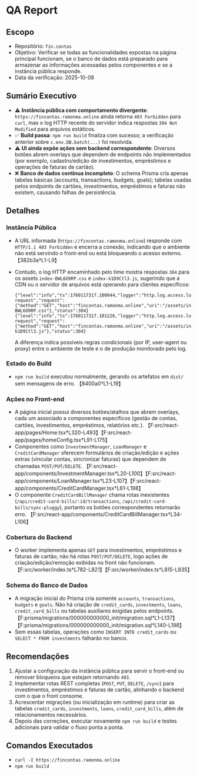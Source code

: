 # QA Report

## Escopo
- Repositório: `fin.contas`
- Objetivo: Verificar se todas as funcionalidades expostas na página principal funcionam, se o banco de dados está preparado para armazenar as informações acessadas pelos componentes e se a instância pública responde.
- Data da verificação: 2025-10-08

## Sumário Executivo
- ⚠️ **Instância pública com comportamento divergente**: `https://fincontas.ramonma.online` ainda retorna `403 Forbidden` para `curl`, mas o log HTTP recente do servidor indica respostas `304 Not Modified` para arquivos estáticos.
- ✅ **Build passa**: `npm run build` finaliza com sucesso; a verificação anterior sobre `c.env.DB.batch(...)` foi resolvida.
- ⚠️ **UI ainda expõe ações sem backend correspondente**: Diversos botões abrem overlays que dependem de endpoints não implementados (por exemplo, cadastro/edição de investimentos, empréstimos e operações de faturas de cartão).
- ❌ **Banco de dados continua incompleto**: O schema Prisma cria apenas tabelas básicas (accounts, transactions, budgets, goals); tabelas usadas pelos endpoints de cartões, investimentos, empréstimos e faturas não existem, causando falhas de persistência.

## Detalhes

### Instância Pública
- A URL informada (`https://fincontas.ramonma.online`) responde com `HTTP/1.1 403 Forbidden` e encerra a conexão, indicando que o ambiente não está servindo o front-end ou está bloqueando o acesso externo. 【382b3a†L1-L9】
- Contudo, o log HTTP encaminhado pelo time mostra respostas `304` para os assets `index-BWL6O9RP.css` e `index-k1D9Ctl3.js`, sugerindo que a CDN ou o servidor de arquivos está operando para clientes específicos:

  ```text
  {"level":"info","ts":1760117317.100044,"logger":"http.log.access.log0","msg":"handled request","request":{"method":"GET","host":"fincontas.ramonma.online","uri":"/assets/index-BWL6O9RP.css"},"status":304}
  {"level":"info","ts":1760117317.101226,"logger":"http.log.access.log0","msg":"handled request","request":{"method":"GET","host":"fincontas.ramonma.online","uri":"/assets/index-k1D9Ctl3.js"},"status":304}
  ```

  A diferença indica possíveis regras condicionais (por IP, user-agent ou proxy) entre o ambiente de teste e o de produção monitorado pelo log.

### Estado do Build
- `npm run build` executou normalmente, gerando os artefatos em `dist/` sem mensagens de erro. 【8400a0†L1-L19】

### Ações no Front-end
- A página inicial possui diversos botões/atalhos que abrem overlays, cada um associado a componentes específicos (gestão de contas, cartões, investimentos, empréstimos, relatórios etc.). 【F:src/react-app/pages/Home.tsx†L320-L493】【F:src/react-app/pages/homeConfig.tsx†L91-L175】
- Componentes como `InvestmentManager`, `LoanManager` e `CreditCardManager` oferecem formulários de criação/edição e ações extras (vincular contas, sincronizar faturas) que dependem de chamadas `POST/PUT/DELETE`. 【F:src/react-app/components/InvestmentManager.tsx†L20-L100】【F:src/react-app/components/LoanManager.tsx†L23-L107】【F:src/react-app/components/CreditCardManager.tsx†L61-L198】
- O componente `CreditCardBillManager` chama rotas inexistentes (`/api/credit-card-bills/:id/transactions`, `/api/credit-card-bills/sync-pluggy`), portanto os botões correspondentes retornarão erro. 【F:src/react-app/components/CreditCardBillManager.tsx†L34-L106】

### Cobertura do Backend
- O worker implementa apenas `GET` para investimentos, empréstimos e faturas de cartão; não há rotas `POST/PUT/DELETE`, logo ações de criação/edição/remoção exibidas no front não funcionam. 【F:src/worker/index.ts†L782-L821】【F:src/worker/index.ts†L815-L835】

### Schema do Banco de Dados
- A migração inicial do Prisma cria somente `accounts`, `transactions`, `budgets` e `goals`. Não há criação de `credit_cards`, `investments`, `loans`, `credit_card_bills` ou tabelas auxiliares exigidas pelos endpoints. 【F:prisma/migrations/000000000000_init/migration.sql†L1-L137】【F:prisma/migrations/000000000000_init/migration.sql†L140-L198】
- Sem essas tabelas, operações como `INSERT INTO credit_cards` ou `SELECT * FROM investments` falharão no banco.

## Recomendações
1. Ajustar a configuração da instância pública para servir o front-end ou remover bloqueios que estejam retornando `403`.
2. Implementar rotas REST completas (`POST`, `PUT`, `DELETE`, `/sync`) para investimentos, empréstimos e faturas de cartão, alinhando o backend com o que o front consome.
3. Acrescentar migrações (ou inicialização em runtime) para criar as tabelas `credit_cards`, `investments`, `loans`, `credit_card_bills`, além de relacionamentos necessários.
4. Depois das correções, executar novamente `npm run build` e testes adicionais para validar o fluxo ponta a ponta.

## Comandos Executados
- `curl -I https://fincontas.ramonma.online`
- `npm run build`
